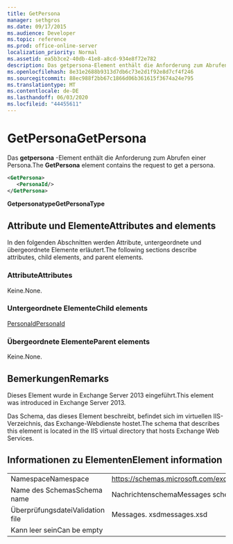 ```yaml
---
title: GetPersona
manager: sethgros
ms.date: 09/17/2015
ms.audience: Developer
ms.topic: reference
ms.prod: office-online-server
localization_priority: Normal
ms.assetid: ea5b3ce2-40db-41e8-a8cd-934e8f72e782
description: Das getpersona-Element enthält die Anforderung zum Abrufen einer Persona.
ms.openlocfilehash: 8e31e2688b9313d7db6c73e2d1f92e8d7cf4f246
ms.sourcegitcommit: 88ec988f2bb67c1866d06b361615f3674a24e795
ms.translationtype: MT
ms.contentlocale: de-DE
ms.lasthandoff: 06/03/2020
ms.locfileid: "44455611"
---
```

# <a name="getpersona"></a><span data-ttu-id="9ced4-103">GetPersona</span><span class="sxs-lookup"><span data-stu-id="9ced4-103">GetPersona</span></span>

<span data-ttu-id="9ced4-104">Das **getpersona** -Element enthält die Anforderung zum Abrufen einer Persona.</span><span class="sxs-lookup"><span data-stu-id="9ced4-104">The **GetPersona** element contains the request to get a persona.</span></span> 
  
```XML
<GetPersona>
   <PersonaId/>
</GetPersona>
```

 <span data-ttu-id="9ced4-105">**Getpersonatype**</span><span class="sxs-lookup"><span data-stu-id="9ced4-105">**GetPersonaType**</span></span>
## <a name="attributes-and-elements"></a><span data-ttu-id="9ced4-106">Attribute und Elemente</span><span class="sxs-lookup"><span data-stu-id="9ced4-106">Attributes and elements</span></span>

<span data-ttu-id="9ced4-107">In den folgenden Abschnitten werden Attribute, untergeordnete und übergeordnete Elemente erläutert.</span><span class="sxs-lookup"><span data-stu-id="9ced4-107">The following sections describe attributes, child elements, and parent elements.</span></span>
  
### <a name="attributes"></a><span data-ttu-id="9ced4-108">Attribute</span><span class="sxs-lookup"><span data-stu-id="9ced4-108">Attributes</span></span>

<span data-ttu-id="9ced4-109">Keine.</span><span class="sxs-lookup"><span data-stu-id="9ced4-109">None.</span></span>
  
### <a name="child-elements"></a><span data-ttu-id="9ced4-110">Untergeordnete Elemente</span><span class="sxs-lookup"><span data-stu-id="9ced4-110">Child elements</span></span>

[<span data-ttu-id="9ced4-111">PersonaId</span><span class="sxs-lookup"><span data-stu-id="9ced4-111">PersonaId</span></span>](personaid.md)
  
### <a name="parent-elements"></a><span data-ttu-id="9ced4-112">Übergeordnete Elemente</span><span class="sxs-lookup"><span data-stu-id="9ced4-112">Parent elements</span></span>

<span data-ttu-id="9ced4-113">Keine.</span><span class="sxs-lookup"><span data-stu-id="9ced4-113">None.</span></span>
  
## <a name="remarks"></a><span data-ttu-id="9ced4-114">Bemerkungen</span><span class="sxs-lookup"><span data-stu-id="9ced4-114">Remarks</span></span>

<span data-ttu-id="9ced4-115">Dieses Element wurde in Exchange Server 2013 eingeführt.</span><span class="sxs-lookup"><span data-stu-id="9ced4-115">This element was introduced in Exchange Server 2013.</span></span>
  
<span data-ttu-id="9ced4-116">Das Schema, das dieses Element beschreibt, befindet sich im virtuellen IIS-Verzeichnis, das Exchange-Webdienste hostet.</span><span class="sxs-lookup"><span data-stu-id="9ced4-116">The schema that describes this element is located in the IIS virtual directory that hosts Exchange Web Services.</span></span>
  
## <a name="element-information"></a><span data-ttu-id="9ced4-117">Informationen zu Elementen</span><span class="sxs-lookup"><span data-stu-id="9ced4-117">Element information</span></span>

|||
|:-----|:-----|
|<span data-ttu-id="9ced4-118">Namespace</span><span class="sxs-lookup"><span data-stu-id="9ced4-118">Namespace</span></span>  <br/> |https://schemas.microsoft.com/exchange/services/2006/messages  <br/> |
|<span data-ttu-id="9ced4-119">Name des Schemas</span><span class="sxs-lookup"><span data-stu-id="9ced4-119">Schema name</span></span>  <br/> |<span data-ttu-id="9ced4-120">Nachrichtenschema</span><span class="sxs-lookup"><span data-stu-id="9ced4-120">Messages schema</span></span>  <br/> |
|<span data-ttu-id="9ced4-121">Überprüfungsdatei</span><span class="sxs-lookup"><span data-stu-id="9ced4-121">Validation file</span></span>  <br/> |<span data-ttu-id="9ced4-122">Messages. xsd</span><span class="sxs-lookup"><span data-stu-id="9ced4-122">messages.xsd</span></span>  <br/> |
|<span data-ttu-id="9ced4-123">Kann leer sein</span><span class="sxs-lookup"><span data-stu-id="9ced4-123">Can be empty</span></span>  <br/> ||
   

